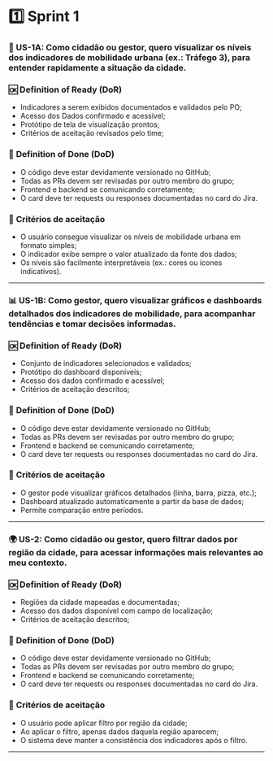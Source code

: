 # 1️⃣ Sprint 1

### 📝 US-1A: Como cidadão ou gestor, quero visualizar os níveis dos indicadores de mobilidade urbana (ex.: Tráfego 3), para entender rapidamente a situação da cidade.  

### 🆗 Definition of Ready (DoR)  
- Indicadores a serem exibidos documentados e validados pelo PO;  
- Acesso dos Dados confirmado e acessível;  
- Protótipo de tela de visualização prontos;  
- Critérios de aceitação revisados pelo time;  

### 🏁 **Definition of Done (DoD)**  
- O código deve estar devidamente versionado no GitHub;  
- Todas as PRs devem ser revisadas por outro membro do grupo;  
- Frontend e backend se comunicando corretamente;  
- O card deve ter requests ou responses documentadas no card do Jira.  

### 🎯 **Critérios de aceitação**  
- O usuário consegue visualizar os níveis de mobilidade urbana em formato simples;  
- O indicador exibe sempre o valor atualizado da fonte dos dados;  
- Os níveis são facilmente interpretáveis (ex.: cores ou ícones indicativos).  

---

### 📊 US-1B: Como gestor, quero visualizar gráficos e dashboards detalhados dos indicadores de mobilidade, para acompanhar tendências e tomar decisões informadas.  

### 🆗 Definition of Ready (DoR)  
- Conjunto de indicadores selecionados e validados;  
- Protótipo do dashboard disponíveis;  
- Acesso dos dados confirmado e acessível;  
- Critérios de aceitação descritos;  

### 🏁 **Definition of Done (DoD)**  
- O código deve estar devidamente versionado no GitHub;  
- Todas as PRs devem ser revisadas por outro membro do grupo;  
- Frontend e backend se comunicando corretamente;  
- O card deve ter requests ou responses documentadas no card do Jira.  

### 🎯 **Critérios de aceitação**  
- O gestor pode visualizar gráficos detalhados (linha, barra, pizza, etc.);  
- Dashboard atualizado automaticamente a partir da base de dados;  
- Permite comparação entre períodos.  

---

### 🌍 US-2: Como cidadão ou gestor, quero filtrar dados por região da cidade, para acessar informações mais relevantes ao meu contexto.  

### 🆗 Definition of Ready (DoR)  
- Regiões da cidade mapeadas e documentadas;  
- Acesso dos dados disponível com campo de localização;  
- Critérios de aceitação descritos;  


### 🏁 **Definition of Done (DoD)**  
- O código deve estar devidamente versionado no GitHub;  
- Todas as PRs devem ser revisadas por outro membro do grupo;  
- Frontend e backend se comunicando corretamente;  
- O card deve ter requests ou responses documentadas no card do Jira.  

### 🎯 **Critérios de aceitação**  
- O usuário pode aplicar filtro por região da cidade;  
- Ao aplicar o filtro, apenas dados daquela região aparecem;  
- O sistema deve manter a consistência dos indicadores após o filtro.  

---
